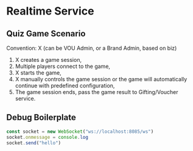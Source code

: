# Realtime Service

## Quiz Game Scenario

Convention: X (can be VOU Admin, or a Brand Admin, based on biz)

1. X creates a game session,
2. Multiple players connect to the game,
3. X starts the game,
4. X manually controls the game session or the game will automatically continue with predefined configuration,
5. The game session ends, pass the game result to Gifting/Voucher service.

## Debug Boilerplate

```js
const socket = new WebSocket("ws://localhost:8085/ws")
socket.onmessage = console.log
socket.send("hello")
```
